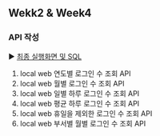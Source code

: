 ## Wekk2 & Week4 
### API 작성

▶ [최종 실행화면 및 SQL](https://github.com/yyy96/SpringComento/tree/main/settingweb_boot#readme)

1. local web 연도별 로그인 수 조회 API 
2. local web 월별 로그인 수 조회 API 
3. local web 일별 하루 로그인 수 조회 API 
4. local web 평균 하루 로그인 수 조회 API 
5. local web 휴일을 제외한 로그인 수 조회 API 
6. local web 부서별 월별 로그인 수 조회 API 
